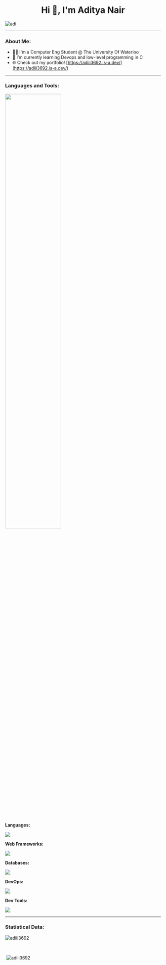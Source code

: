 <h1 align="center">Hi 👋, I'm Aditya Nair</h1>
<img align="center" src="https://github.com/user-attachments/assets/1a921060-1776-479f-80c5-0ec0e02d198a" alt="adi"/>

---

### About Me:
- 👨‍💻 I'm a Computer Eng Student @ The University Of Waterloo
- 🌱 I’m currently learning Devops and low-level programming in C
- 🌐 Check out my portfolio! [https://adiii3692.is-a.dev/](https://adiii3692.is-a.dev/)

---

<h3 align="left">Languages and Tools:</h3>
<p align="left">
    <img src="https://skillicons.dev/icons?i=html,css,bootstrap,tailwind,sass,js,typescript,react,nodejs,express,npm,nextjs,threejs,mongodb,mysql,postgresql,sqlite,prisma,c,cpp,cs,dotnet,python,django,flask,java,maven,spring,git,bash,linux,arch,ubuntu,debian,cypress,jest,postman,arduino,raspberrypi,jenkins,githubactions,docker,kubernetes,aws,azure&theme=light" width="60%"/>
</p>

<p align="left">
<!--   Core Programming Languages -->
  <b>Languages:</b><br>
  <p>
    <a href="https://skillicons.dev">
      <img src="https://skillicons.dev/icons?i=java,python,c,cpp,cs,html,css,javascript,typescript&theme=light" />
    </a>
  </p>

  <!-- Web Frameworks -->
  <b>Web Frameworks:</b><br>
  <p>
    <a href="https://skillicons.dev">
      <img src="https://skillicons.dev/icons?i=nodejs,expressjs,react,next,threejs,django,flask,dotnet,spring&theme=light" />
    </a>
  </p>

  <!-- Databases -->
  <b>Databases:</b><br>
  <p>
    <a href="https://skillicons.dev">
      <img src="https://skillicons.dev/icons?i=mongodb,mysql,postgres,sqlite,prisma,redis&theme=light" />
    </a>
  </p>

  <!-- DevOps -->
  <b>DevOps:</b><br>
  <p>
    <a href="https://skillicons.dev">
      <img src="https://skillicons.dev/icons?i=jest,cypress,azure,aws,docker,kubernetes,jenkins&theme=light" />
    </a>
  </p>
  
  <!-- Dev Tools -->
  <b>Dev Tools:</b><br>
  <p>
    <a href="https://skillicons.dev">
      <img src="https://skillicons.dev/icons?i=git,github,visualstudio,figma,postman,linux,ubuntu&theme=light" />
    </a>
  </p>
</p>

---

<h3>Statistical Data:</h3>
<p><img align="center"
    src="https://github-readme-stats.vercel.app/api/top-langs?username=adiii3692&show_icons=true&locale=en&layout=compact"
    alt="adiii3692"/></p>

<br>

<p>&nbsp;<img align="center" src="https://github-readme-stats.vercel.app/api?username=adiii3692&show_icons=true&repo=convoychat"
    alt="adiii3692" /></p>
